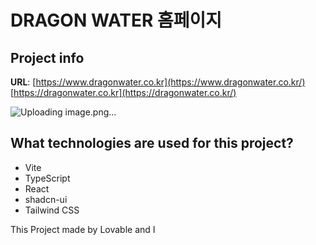 # DRAGON WATER 홈페이지

## Project info

**URL**: 
[https://www.dragonwater.co.kr](https://www.dragonwater.co.kr/)
[https://dragonwater.co.kr](https://dragonwater.co.kr/)

![Uploading image.png…]()


## What technologies are used for this project?

- Vite
- TypeScript
- React
- shadcn-ui
- Tailwind CSS


This Project made by Lovable and I



